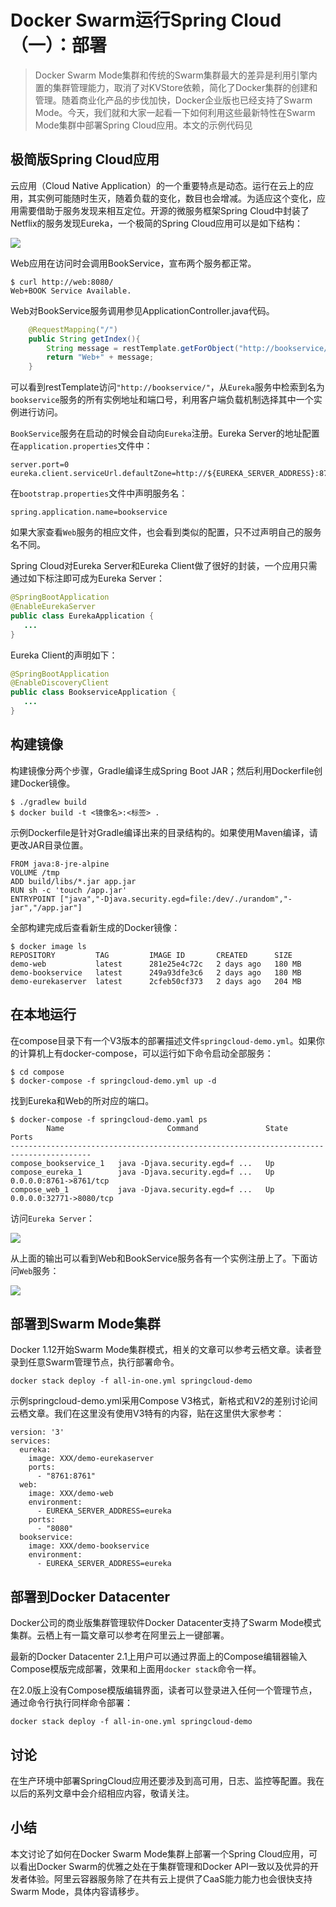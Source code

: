 # Docker Swarm运行Spring Cloud（一）：部署

> Docker Swarm Mode集群和传统的Swarm集群最大的差异是利用引擎内置的集群管理能力，取消了对KVStore依赖，简化了Docker集群的创建和管理。随着商业化产品的步伐加快，Docker企业版也已经支持了Swarm Mode。今天，我们就和大家一起看一下如何利用这些最新特性在Swarm Mode集群中部署Spring Cloud应用。本文的示例代码见



## 极简版Spring Cloud应用

云应用（Cloud Native Application）的一个重要特点是动态。运行在云上的应用，其实例可能随时生灭，随着负载的变化，数目也会增减。为适应这个变化，应用需要借助于服务发现来相互定位。开源的微服务框架Spring Cloud中封装了Netflix的服务发现Eureka，一个极简的Spring Cloud应用可以是如下结构：

![](images/springcloud-tiny.png)


Web应用在访问时会调用BookService，宣布两个服务都正常。


```
$ curl http://web:8080/
Web+BOOK Service Available.
```


Web对BookService服务调用参见ApplicationController.java代码。


```java
    @RequestMapping("/")
    public String getIndex(){
        String message = restTemplate.getForObject("http://bookservice/",String.class);
        return "Web+" + message;
    }
```



可以看到restTemplate访问```"http://bookservice/"```，从```Eureka```服务中检索到名为```bookservice```服务的所有实例地址和端口号，利用客户端负载机制选择其中一个实例进行访问。



```BookService```服务在启动的时候会自动向```Eureka```注册。Eureka Server的地址配置在```application.properties```文件中：

```
server.port=0
eureka.client.serviceUrl.defaultZone=http://${EUREKA_SERVER_ADDRESS}:8761/eureka/
```



在```bootstrap.properties```文件中声明服务名：

```
spring.application.name=bookservice
```



如果大家查看```Web```服务的相应文件，也会看到类似的配置，只不过声明自己的服务名不同。



Spring Cloud对Eureka Server和Eureka Client做了很好的封装，一个应用只需通过如下标注即可成为Eureka Server：

```java
@SpringBootApplication
@EnableEurekaServer
public class EurekaApplication {
   ...
}
```



Eureka Client的声明如下：

```java
@SpringBootApplication
@EnableDiscoveryClient
public class BookserviceApplication {
   ...
}
```



## 构建镜像

构建镜像分两个步骤，Gradle编译生成Spring Boot JAR；然后利用Dockerfile创建Docker镜像。

```
$ ./gradlew build
$ docker build -t <镜像名>:<标签> .
```



示例Dockerfile是针对Gradle编译出来的目录结构的。如果使用Maven编译，请更改JAR目录位置。

```
FROM java:8-jre-alpine
VOLUME /tmp
ADD build/libs/*.jar app.jar
RUN sh -c 'touch /app.jar'
ENTRYPOINT ["java","-Djava.security.egd=file:/dev/./urandom","-jar","/app.jar"]
```



全部构建完成后查看新生成的Docker镜像：

```
$ docker image ls
REPOSITORY         TAG         IMAGE ID       CREATED      SIZE
demo-web           latest      281e25e4c72c   2 days ago   180 MB
demo-bookservice   latest      249a93dfe3c6   2 days ago   180 MB
demo-eurekaserver  latest      2cfeb50cf373   2 days ago   204 MB
```




## 在本地运行

在compose目录下有一个V3版本的部署描述文件```springcloud-demo.yml```。如果你的计算机上有docker-compose，可以运行如下命令启动全部服务：

```
$ cd compose
$ docker-compose -f springcloud-demo.yml up -d
```



找到Eureka和Web的所对应的端口。

```
$ docker-compose -f springcloud-demo.yaml ps
        Name                       Command               State            Ports
----------------------------------------------------------------------------------------
compose_bookservice_1   java -Djava.security.egd=f ...   Up
compose_eureka_1        java -Djava.security.egd=f ...   Up      0.0.0.0:8761->8761/tcp
compose_web_1           java -Djava.security.egd=f ...   Up      0.0.0.0:32771->8080/tcp
```



访问```Eureka Server```：

![](images/eureka-screenshot.png)

从上面的输出可以看到Web和BookService服务各有一个实例注册上了。下面访问```Web```服务：

![](images/web-screenshot.png)



## 部署到Swarm Mode集群

Docker 1.12开始Swarm Mode集群模式，相关的文章可以参考云栖文章。读者登录到任意Swarm管理节点，执行部署命令。

```
docker stack deploy -f all-in-one.yml springcloud-demo
```



示例springcloud-demo.yml采用Compose V3格式，新格式和V2的差别讨论间云栖文章。我们在这里没有使用V3特有的内容，贴在这里供大家参考：

```
version: '3'
services:
  eureka:
    image: XXX/demo-eurekaserver
    ports:
      - "8761:8761"
  web:
    image: XXX/demo-web
    environment:
      - EUREKA_SERVER_ADDRESS=eureka
    ports:
      - "8080"
  bookservice:
    image: XXX/demo-bookservice
    environment:
      - EUREKA_SERVER_ADDRESS=eureka
```



## 部署到Docker Datacenter

Docker公司的商业版集群管理软件Docker Datacenter支持了Swarm Mode模式集群。云栖上有一篇文章可以参考在阿里云上一键部署。



最新的Docker Datacenter 2.1上用户可以通过界面上的Compose编辑器输入Compose模版完成部署，效果和上面用```docker stack```命令一样。



在2.0版上没有Compose模版编辑界面，读者可以登录进入任何一个管理节点，通过命令行执行同样命令部署：

```
docker stack deploy -f all-in-one.yml springcloud-demo
```



## 讨论

在生产环境中部署SpringCloud应用还要涉及到高可用，日志、监控等配置。我在以后的系列文章中会介绍相应内容，敬请关注。



## 小结

本文讨论了如何在Docker Swarm Mode集群上部署一个Spring Cloud应用，可以看出Docker Swarm的优雅之处在于集群管理和Docker API一致以及优异的开发者体验。阿里云容器服务除了在共有云上提供了CaaS能力能力也会很快支持Swarm Mode，具体内容请移步。